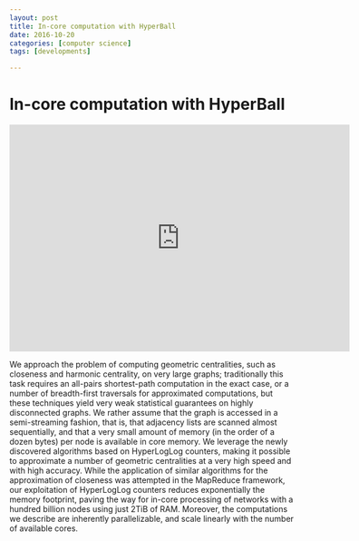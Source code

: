 ```yaml
---
layout: post
title: In-core computation with HyperBall
date: 2016-10-20
categories: [computer science]
tags: [developments]

---
```



# In-core computation with HyperBall


<iframe width="600" height="400" src="https://www.youtube.com/embed/YulLuK_xsL0" frameborder="0" allowfullscreen></iframe>

We approach the problem of computing geometric centralities, such as closeness and harmonic centrality, on very large graphs; traditionally this task requires an all-pairs shortest-path computation in the exact case, or a number of breadth-first traversals for approximated computations, but these techniques yield very weak statistical guarantees on highly disconnected graphs. We rather assume that the graph is accessed in a semi-streaming fashion, that is, that adjacency lists are scanned almost sequentially, and that a very small amount of memory (in the order of a dozen bytes) per node is available in core memory. We leverage the newly discovered algorithms based on HyperLogLog counters, making it possible to approximate a number of geometric centralities at a very high speed and with high accuracy. While the application of similar algorithms for the approximation of closeness was attempted in the MapReduce framework, our exploitation of HyperLogLog counters reduces exponentially the memory footprint, paving the way for in-core processing of networks with a hundred billion nodes using just 2TiB of RAM. Moreover, the computations we describe are inherently parallelizable, and scale linearly with the number of available cores.